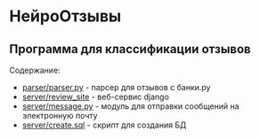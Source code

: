 # НейроОтзывы
## Программа для классификации отзывов

Содержание:
- [parser/parser.py](https://github.com/drobotunyulia/neuro_reviews/blob/main/paresr/parser.py) - парсер для отзывов с банки.ру
- [server/review_site](https://github.com/drobotunyulia/neuro_reviews/tree/main/server/review_site) - веб-сервис django
- [server/message.py](https://github.com/drobotunyulia/neuro_reviews/blob/main/server/message.py) - модуль для отправки сообщений на электронную почту
- [server/create.sql]() - скрипт для создания БД
